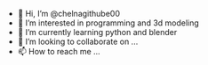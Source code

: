 - 👋 Hi, I’m @chelnagithube00
- 👀 I’m interested in programming and 3d modeling
- 🌱 I’m currently learning python and blender
- 💞️ I’m looking to collaborate on ...
- 📫 How to reach me ...

<!---
chelnagithube00/chelnagithube00 is a ✨ special ✨ repository because its `README.md` (this file) appears on your GitHub profile.
You can click the Preview link to take a look at your changes.
--->
